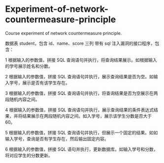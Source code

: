 # Experiment-of-network-countermeasure-principle
Course experiment of network countermeasure principle.

数据表 student，包含 id、name、score 三列
带有 sql 注入漏洞的接口程序，包含：

1 根据输入的参数值，拼接 SQL 查询语句并执行，将查询结果展示。如根据输入的学号展示姓名和分数。

2 根据输入的参数值，拼接 SQL 查询语句并执行，展示查询结果是否为空。如输入学号，展示是否有该学生存在。

3 根据输入的参数值，拼接 SQL 查询语句并执行，将查询结果是否为空展示在两段随机内容之间。

4 根据输入的参数值，拼接 SQL 查询语句并执行，展示查询结果的条件表达式结果，并将结果展示在两段随机内容之间。如入学号，展示该学生分数是否大于 60。

5 根据输入的参数值，拼接 SQL 查询语句并执行，但展示一个固定的结果。如如输入学号，查询是否有学生存在，然后输出固定内容。

6 根据输入的参数值，拼接 SQL 语句并执行，更新数据库。如输入学号和分数，将对应学生的分数更新。
